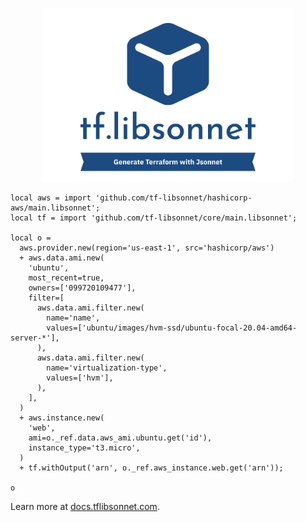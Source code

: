 <p align="center">
  <a href="https://docs.tflibsonnet.com/">
    <picture>
      <img
        alt="tf.libsonnet"
        width="400px"
        src="https://github.com/tf-libsonnet/assets/raw/main/imgs/logo-with-slogan-color-long.png?raw=true"
      >
    <picture>
  </a>
</p>

```jsonnet
local aws = import 'github.com/tf-libsonnet/hashicorp-aws/main.libsonnet';
local tf = import 'github.com/tf-libsonnet/core/main.libsonnet';

local o =
  aws.provider.new(region='us-east-1', src='hashicorp/aws')
  + aws.data.ami.new(
    'ubuntu',
    most_recent=true,
    owners=['099720109477'],
    filter=[
      aws.data.ami.filter.new(
        name='name',
        values=['ubuntu/images/hvm-ssd/ubuntu-focal-20.04-amd64-server-*'],
      ),
      aws.data.ami.filter.new(
        name='virtualization-type',
        values=['hvm'],
      ),
    ],
  )
  + aws.instance.new(
    'web',
    ami=o._ref.data.aws_ami.ubuntu.get('id'),
    instance_type='t3.micro',
  )
  + tf.withOutput('arn', o._ref.aws_instance.web.get('arn'));

o
```

Learn more at [docs.tflibsonnet.com](https://docs.tflibsonnet.com/).
